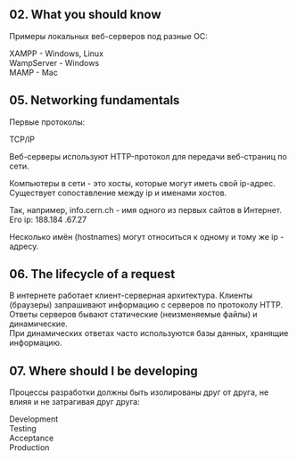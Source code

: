 ## 02. What you should know

Примеры локальных веб-серверов под разные ОС:

XAMPP - Windows, Linux  
WampServer  - Windows  
MAMP  - Mac  

## 05. Networking fundamentals

Первые протоколы:  

TCP/IP  

Веб-серверы используют HTTP-протокол для передачи веб-страниц по сети.  

Компьютеры в сети - это хосты, которые могут иметь свой ip-адрес. Существует сопоставление между ip и именами хостов.  

Так, например, info.cern.ch - имя одного из первых сайтов в Интернет. Его ip: 188.184 .67.27  

Несколько имён (hostnames) могут относиться к одному и тому же ip - адресу.  

## 06. The lifecycle of a request

В интернете работает клиент-серверная архитектура. Клиенты (браузеры) запрашивают информацию с серверов по протоколу HTTP.  
Ответы серверов бывают статические (неизменяемые файлы) и динамические.  
При динамических ответах часто используются базы данных, хранящие информацию.  

## 07. Where should I be developing

Процессы разработки должны быть изолированы друг от друга, не влияя и  не затрагивая друг друга:

Development  
Testing  
Acceptance  
Production  

## 





